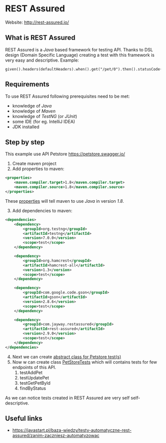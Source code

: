 # REST Assured

Website: http://rest-assured.io/

## What is REST Assured
REST Assured is a _Java_ based framework for testing API. 
Thanks to DSL design (Domain Specific Language) creating a test with this framework is very easy and descriptive.
Example:
```
given().headers(defaultHeaders).when().get("/pet/0").then().statusCode(HttpStatus.SC_OK);
```
## Requirements
To use REST Assured following prerequisites need to be met:
* knowledge of _Java_
* knowledge of _Maven_
* knowledge of _TestNG_ (or _JUnit_)
* some IDE (for eg. IntelliJ IDEA)
* JDK installed

## Step by step
This example use API Petstore https://petstore.swagger.io/

1. Create maven project
2. Add properties to maven:
```xml
<properties>
    <maven.compiler.target>1.8</maven.compiler.target>
    <maven.compiler.source>1.8</maven.compiler.source>
</properties>
```
These [properties](https://mkyong.com/maven/how-to-tell-maven-to-use-java-8/) will tell maven to use _Java_ in version _1.8_.

3. Add dependencies to maven:
```xml
<dependencies>
    <dependency>
        <groupId>org.testng</groupId>
        <artifactId>testng</artifactId>
        <version>7.0.0</version>
        <scope>test</scope>
    </dependency>

    <dependency>
        <groupId>org.hamcrest</groupId>
        <artifactId>hamcrest-all</artifactId>
        <version>1.3</version>
        <scope>test</scope>
    </dependency>

    <dependency>
        <groupId>com.google.code.gson</groupId>
        <artifactId>gson</artifactId>
        <version>2.8.6</version>
        <scope>test</scope>
    </dependency>

    <dependency>
        <groupId>com.jayway.restassured</groupId>
        <artifactId>rest-assured</artifactId>
        <version>2.9.0</version>
        <scope>test</scope>
    </dependency>
</dependencies>
```

4. Next we can create [abstract class for Petstore test(s)](src/test/java/pl/mm/helloRestAssured/PetStoreBaseTest.java)
5. Now w can create class [PetStoreTests](src/test/java/pl/mm/helloRestAssured/test/pet/PetStoreTests.java) which will contains tests for few endpoints of this API.
   1. testAddPet
   2. testUpdatePet
   3. testGetPetById
   4. findByStatus

As we can notice tests created in REST Assured are very self self-descriptive.

## Useful links
* https://javastart.pl/baza-wiedzy/testy-automatyczne-rest-assured/zanim-zaczniesz-automatyzowac
